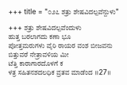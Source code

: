 +++
title = "೦೨೭ ಶತ್ರು ಶೇಷವಿದಲ್ಪವೆನ್ದುಳು"

+++
ಶತ್ರು ಶೇಷವಿದಲ್ಪವೆಂದುಳು  
ಹುತ್ತ ಬರಲಾಗದು ಕಣಾ ಭೂ  
ಪೋತ್ತಮರುಗಳು ವೈರಿ ರಾಯರ ವಂಶ ಬೀಜವನು   
ಬಿತ್ತುವರೆ ನೇತ್ರಾವಳಿಯ ಮೀ  
ಟೆತ್ತಿ ಕಾರಾಗಾರದೊಳಗೆ ಕ  
ಳತ್ರ ಸಹಿತನಶದಲಧಿಕ ವ್ರತವ ಮಾಡೆಂದ     ॥27॥